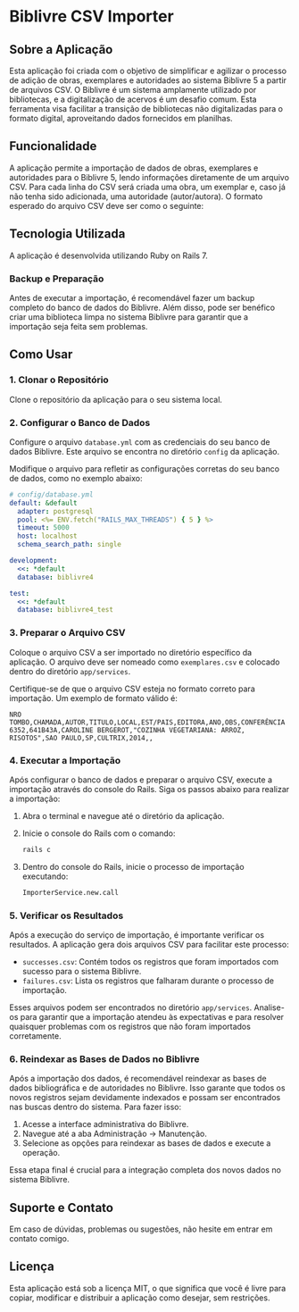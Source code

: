 # Biblivre CSV Importer

## Sobre a Aplicação
Esta aplicação foi criada com o objetivo de simplificar e agilizar o processo de adição de obras, exemplares e autoridades ao sistema Biblivre 5 a partir de arquivos CSV. O Biblivre é um sistema amplamente utilizado por bibliotecas, e a digitalização de acervos é um desafio comum. Esta ferramenta visa facilitar a transição de bibliotecas não digitalizadas para o formato digital, aproveitando dados fornecidos em planilhas.

## Funcionalidade
A aplicação permite a importação de dados de obras, exemplares e autoridades para o Biblivre 5, lendo informações diretamente de um arquivo CSV. Para cada linha do CSV será criada uma obra, um exemplar e, caso já não tenha sido adicionada, uma autoridade (autor/autora). O formato esperado do arquivo CSV deve ser como o seguinte:


## Tecnologia Utilizada
A aplicação é desenvolvida utilizando Ruby on Rails 7.

### Backup e Preparação

Antes de executar a importação, é recomendável fazer um backup completo do banco de dados do Biblivre. Além disso, pode ser benéfico criar uma biblioteca limpa no sistema Biblivre para garantir que a importação seja feita sem problemas.

## Como Usar

### 1. Clonar o Repositório

Clone o repositório da aplicação para o seu sistema local.

### 2. Configurar o Banco de Dados

Configure o arquivo `database.yml` com as credenciais do seu banco de dados Biblivre. Este arquivo se encontra no diretório `config` da aplicação.

Modifique o arquivo para refletir as configurações corretas do seu banco de dados, como no exemplo abaixo:

```yaml
# config/database.yml
default: &default
  adapter: postgresql
  pool: <%= ENV.fetch("RAILS_MAX_THREADS") { 5 } %>
  timeout: 5000
  host: localhost
  schema_search_path: single

development:
  <<: *default
  database: biblivre4

test:
  <<: *default
  database: biblivre4_test
```

### 3. Preparar o Arquivo CSV

Coloque o arquivo CSV a ser importado no diretório específico da aplicação. O arquivo deve ser nomeado como `exemplares.csv` e colocado dentro do diretório `app/services`.

Certifique-se de que o arquivo CSV esteja no formato correto para importação. Um exemplo de formato válido é:

```csv
NRO TOMBO,CHAMADA,AUTOR,TITULO,LOCAL,EST/PAIS,EDITORA,ANO,OBS,CONFERÊNCIA
6352,641B43A,CAROLINE BERGEROT,"COZINHA VEGETARIANA: ARROZ, RISOTOS",SAO PAULO,SP,CULTRIX,2014,,
```

### 4. Executar a Importação

Após configurar o banco de dados e preparar o arquivo CSV, execute a importação através do console do Rails. Siga os passos abaixo para realizar a importação:

1. Abra o terminal e navegue até o diretório da aplicação.
2. Inicie o console do Rails com o comando:

   ```bash
   rails c
   ```
3. Dentro do console do Rails, inicie o processo de importação executando:
    ```bash
   ImporterService.new.call
   ```

### 5. Verificar os Resultados

Após a execução do serviço de importação, é importante verificar os resultados. A aplicação gera dois arquivos CSV para facilitar este processo:

- `successes.csv`: Contém todos os registros que foram importados com sucesso para o sistema Biblivre.
- `failures.csv`: Lista os registros que falharam durante o processo de importação.

Esses arquivos podem ser encontrados no diretório `app/services`. Analise-os para garantir que a importação atendeu às expectativas e para resolver quaisquer problemas com os registros que não foram importados corretamente.

### 6. Reindexar as Bases de Dados no Biblivre

Após a importação dos dados, é recomendável reindexar as bases de dados bibliográfica e de autoridades no Biblivre. Isso garante que todos os novos registros sejam devidamente indexados e possam ser encontrados nas buscas dentro do sistema. Para fazer isso:

1. Acesse a interface administrativa do Biblivre.
2. Navegue até a aba Administração -> Manutenção.
3. Selecione as opções para reindexar as bases de dados e execute a operação.

Essa etapa final é crucial para a integração completa dos novos dados no sistema Biblivre.




## Suporte e Contato

Em caso de dúvidas, problemas ou sugestões, não hesite em entrar em contato comigo.

## Licença

Esta aplicação está sob a licença MIT, o que significa que você é livre para copiar, modificar e distribuir a aplicação como desejar, sem restrições.
